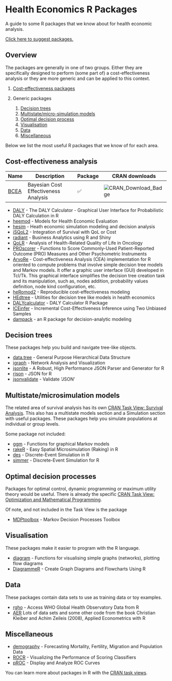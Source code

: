 
Health Economics R Packages
===========================

A guide to some R packages that we know about for health economic analysis.

[Click here to suggest packages.](https://github.com/n8thangreen/health_economics_R_packages/issues)

Overview
--------

The packages are generally in one of two groups. Either they are specifically designed to perform (some part of) a cost-effectiveness analysis or they are more generic and can be applied to this context.

1.  [Cost-effectiveness packages](#cost-effectiveness-analysis)

1.  Generic packages
    1.  [Decision trees](#decision-trees) 
    2.  [Multistate/micro-simulation models](#multistatemicrosimulation-models)
    3.  [Optimal decision process](#optimal-decision-processes)
    4.  [Visualisation](#visualisation)
    5.  [Data](#data)
    6.  [Miscellaneous](#miscellaneous)

Below we list the most useful R packages that we know of for each area.


Cost-effectiveness analysis
---------------------------

| Name | Description | Package | CRAN downloads |
|------|-------------|---------|----------------|
| [BCEA](https://cran.r-project.org/web/packages/BCEA/index.html) | Bayesian Cost Effectiveness Analysis | :white_check_mark: |![CRAN_Download_Badge](http://cranlogs.r-pkg.org/badges/BCEA) |

-   [DALY](https://cran.r-project.org/web/packages/DALY/index.html) - The DALY Calculator - Graphical User Interface for Probabilistic DALY Calculation in R
-   [heemod](https://cran.r-project.org/web/packages/heemod/index.html) - Models for Health Economic Evaluation
-   [hesim](http://innovationvalueinitiative.github.io/hesim/) - Heath economic simulation modeling and decision analysis 
-   [iSQoL2](http://sites.stat.sinica.edu.tw/isqol/) - Integration of Survival with QoL or Cost
-   [radiant](http://vnijs.github.io/radiant/) - Business Analytics using R and Shiny
-   [QoLR](https://cran.r-project.org/web/packages/QoLR/index.html) - Analysis of Health-Related Quality of Life in Oncology
-   [PROscorer](https://cran.rstudio.com/web/packages/PROscorer/index.html) - Functions to Score Commonly-Used Patient-Reported Outcome (PRO) Measures and Other Psychometric Instruments
-   [ArvoRe](http://arvore.r-forge.r-project.org/) - Cost-effectiveness Analysis (CEA) implementation for R oriented to compute problems that involve simple decision tree models and Markov models. It offer a graphic user interface (GUI) developed in Tcl/Tk. This graphical interface simplifies the decision tree creation task and its manipulation, such as, nodes addition, probability values definition, node kind configuration, etc.
-   [heRomod2](https://github.com/jrdnmdhl/heRomod2) - Reproducible cost-effectiveness modeling
-   [HEdtree](https://github.com/petedodd/HEdtree) - Utilities for decision tree like models in health economics
-   [DALYcalculator](https://github.com/TuftsCEVR/DALYcalculator) - DALY Calculator R Package
-   [ICEinfer](https://cran.r-project.org/web/packages/ICEinfer/index.html) - Incremental Cost-Effectiveness Inference using Two Unbiased Samples
-   [dampack](https://github.com/feralaes/dampack) - an R package for decision-analytic modeling


Decision trees
--------------

These packages help you build and navigate tree-like objects.

-   [data.tree](https://cran.r-project.org/web/packages/data.tree/index.html) - General Purpose Hierarchical Data Structure
-   [igraph](https://cran.r-project.org/web/packages/igraph/index.html) - Network Analysis and Visualization
-   [jsonlite](https://cran.r-project.org/web/packages/jsonlite/index.html) - A Robust, High Performance JSON Parser and Generator for R
-   [rjson](https://cran.r-project.org/web/packages/rjson/index.html) - JSON for R
-   [jsonvalidate](https://github.com/hadley/dplyr) - Validate 'JSON'


Multistate/microsimulation models
----------------------------------

The related area of survival analysis has its own [CRAN Task View: Survival Analysis](https://cran.r-project.org/web/views/Survival.html).
This also has a multistate models section and a Simulation section with useful packages.
These packages help you simulate populations at individual or group levels.

Some package not included:

-   [ggm](https://cran.r-project.org/web/packages/ggm/index.html) - Functions for graphical Markov models
-   [rakeR](https://cran.r-project.org/web/packages/rakeR/index.html) - Easy Spatial Microsimulation (Raking) in R
-   [des](https://github.com/matloff/des) - Discrete-Event Simulation in R
-   [simmer](https://github.com/r-simmer/simmer) - Discrete-Event Simulation for R


Optimal decision processes
--------------------------

Packages for optimal control, dynamic programming or maximum utility theory would be useful. There is already the specific [CRAN Task View: Optimization and Mathematical Programming](https://cran.r-project.org/web/views/Optimization.html).

Of note, and not included in the Task View is the package

-   [MDPtoolbox](https://cran.r-project.org/web/packages/MDPtoolbox/index.html) - Markov Decision Processes Toolbox


Visualisation
-------------

These packages make it easier to program with the R language.

-   [diagram](https://cran.r-project.org/web/packages/diagram/index.html) - Functions for visualising simple graphs (networks), plotting flow diagrams
-   [DiagrammeR](https://cran.r-project.org/web/packages/DiagrammeR/index.html) - Create Graph Diagrams and Flowcharts Using R


Data
----

These packages contain data sets to use as training data or toy examples.

-   [rgho](https://github.com/hadley/babynames) - Access WHO Global Health Observatory Data from R
-   [AER](https://cran.r-project.org/web/packages/AER/index.html) Lots of data sets and some other code from the book Christian Kleiber and Achim Zeileis (2008), Applied Econometrics with R


Miscellaneous
-------------

- [demography](https://www.rdocumentation.org/packages/demography/versions/1.20) - Forecasting Mortality, Fertility, Migration and Population Data
- [ROCR](https://cran.r-project.org/web/packages/ROCR/index.html) - Visualizing the Performance of Scoring Classifiers
- [pROC](https://cran.r-project.org/web/packages/pROC/index.html) - Display and Analyze ROC Curves

You can learn more about packages in R with the [CRAN task views](https://cran.r-project.org/web/views/).
